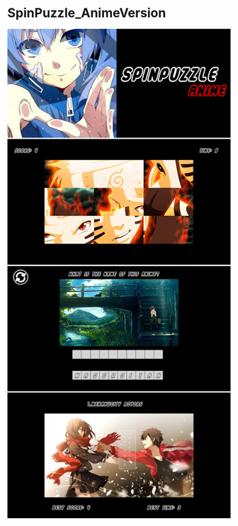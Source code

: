 # SpinPuzzle_AnimeVersion
![alt text](logo.png)
![alt text](Screen1.png)
![alt text](Screen2.png)
![alt text](Screen3.png)
